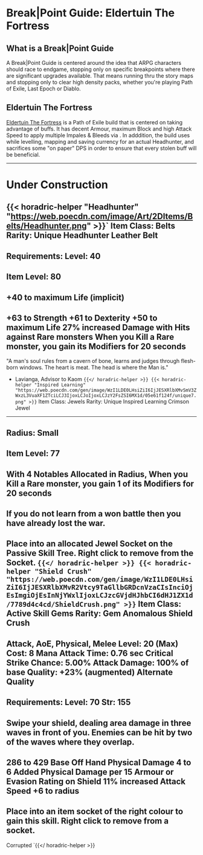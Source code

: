 # Break|Point Guide: Eldertuin The Fortress

<!--more-->

## What is a Break|Point Guide

A Break|Point Guide is centered around the idea that ARPG characters should race to endgame, stopping only on specific breakpoints where there are significant upgrades available. That means running thru the story maps and stopping only to clear high density packs, whether you're playing Path of Exile, Last Epoch or Diablo.

## Eldertuin The Fortress

[Eldertuin The Fortress](/eldertuin-the-fortress/) is a Path of Exile build that is centered on taking advantage of <poe-item as-text reference="Headhunter" icon-inside></poe-item> buffs. It has decent Armour, maximum Block and high Attack Speed to apply multiple Impales &amp; Bleeds via <poe-item as-text reference="Shield Crush" label-text="Shield Crush" icon-inside></poe-item>. In adddition, the build uses <poe-item as-text reference="Inspired Learning" icon-inside></poe-item> while levelling, mapping and saving currency for an actual Headhunter, and sacrifices some "on paper" DPS in order to ensure that every stolen buff will be beneficial.

---

# Under Construction

{{< horadric-helper "Headhunter" "https://web.poecdn.com/image/Art/2DItems/Belts/Headhunter.png" >}}`
Item Class: Belts
Rarity: Unique
Headhunter
Leather Belt
--------
Requirements:
Level: 40
--------
Item Level: 80
--------
+40 to maximum Life (implicit)
--------
+63 to Strength
+61 to Dexterity
+50 to maximum Life
27% increased Damage with Hits against Rare monsters
When you Kill a Rare monster, you gain its Modifiers for 20 seconds
--------
"A man's soul rules from a cavern of bone, learns and
judges through flesh-born windows. The heart is meat.
The head is where the Man is."
- Lavianga, Advisor to Kaom
`{{</ horadric-helper >}}
{{< horadric-helper "Inspired Learning" "https://web.poecdn.com/gen/image/WzI1LDE0LHsiZiI6IjJESXRlbXMvSmV3ZWxzL3VuaXF1ZTciLCJ3IjoxLCJoIjoxLCJzY2FsZSI6MX1d/05e61f124f/unique7.png" >}}`
Item Class: Jewels
Rarity: Unique
Inspired Learning
Crimson Jewel
--------
Radius: Small
--------
Item Level: 77
--------
With 4 Notables Allocated in Radius, When you Kill a Rare monster, you gain 1 of its Modifiers for 20 seconds
--------
If you do not learn from a won battle
then you have already lost the war.
--------
Place into an allocated Jewel Socket on the Passive Skill Tree. Right click to remove from the Socket.
`{{</ horadric-helper >}}
{{< horadric-helper "Shield Crush" "https://web.poecdn.com/gen/image/WzI1LDE0LHsiZiI6IjJESXRlbXMvR2Vtcy9TaGllbGRDcnVzaCIsInciOjEsImgiOjEsInNjYWxlIjoxLCJzcGVjdHJhbCI6dHJ1ZX1d/7789d4c4cd/ShieldCrush.png" >}}`
Item Class: Active Skill Gems
Rarity: Gem
Anomalous Shield Crush
--------
Attack, AoE, Physical, Melee
Level: 20 (Max)
Cost: 8 Mana
Attack Time: 0.76 sec
Critical Strike Chance: 5.00%
Attack Damage: 100% of base
Quality: +23% (augmented)
Alternate Quality
--------
Requirements:
Level: 70
Str: 155
--------
Swipe your shield, dealing area damage in three waves in front of you. Enemies can be hit by two of the waves where they overlap.
--------
286 to 429 Base Off Hand Physical Damage
4 to 6 Added Physical Damage per 15 Armour or Evasion Rating on Shield
11% increased Attack Speed
+6 to radius
--------
Place into an item socket of the right colour to gain this skill. Right click to remove from a socket.
--------
Corrupted
`{{</ horadric-helper >}}
